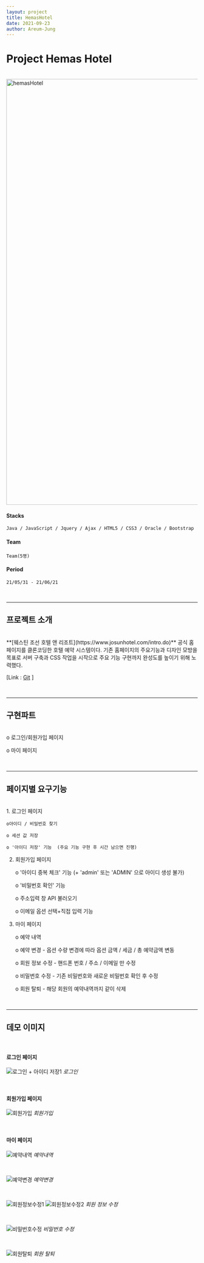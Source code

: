 ```yaml
---
layout: project
title: HemasHotel
date: 2021-09-23
author: Areum-Jung
---
```


# **Project Hemas Hotel**

<br>

<img width="1120" alt="hemasHotel" src="https://user-images.githubusercontent.com/78872071/134557835-18f3f1fc-1cc9-4f32-9f25-f606256d6f51.PNG">
  
<br>

#### **Stacks**

    Java / JavaScript / Jquery / Ajax / HTML5 / CSS3 / Oracle / Bootstrap

#### **Team**
  
    Team(5명)

#### **Period**

    21/05/31 - 21/06/21

<br>

---

## **프로젝트 소개**  
<br>
**[웨스틴 조선 호텔 앤 리조트](https://www.josunhotel.com/intro.do)** 공식 홈페이지를 클론코딩한 호텔 예약 시스템이다. 기존 홈페이지의 주요기능과 디자인 모방을 목표로 서버 구축과 CSS 작업을 시작으로 주요 기능 구현까지 완성도를 높이기 위해 노력했다. 

<br>

[Link : [Git](https://github.com/areumyy/JSP_TeamProject "hemasHotel link") ]

<br>

---
## **구현파트**  
<br>
  ο 로그인/회원가입 페이지  

  ο 마이 페이지

<br>

---
## **페이지별 요구기능**  
<br>
1. 로그인 페이지  

    ο아이디 / 비밀번호 찾기  

    ο 세션 값 저장  

    ο '아이디 저장' 기능  (주요 기능 구현 후 시간 남으면 진행)  

2. 회원가입 페이지  

    ο '아이디 중복 체크' 기능 (+ 'admin' 또는 'ADMIN' 으로 아이디 생성 불가)  

    ο '비밀번호 확인' 기능  

    ο 주소입력 창 API 불러오기  

    ο 이메일 옵션 선택+직접 입력 기능  

3. 마이 페이지  

    ο 예약 내역  

    ο 예약 변경 - 옵션 수량 변경에 따라 옵션 금액 / 세금 / 총 예약금액 변동  

    ο 회원 정보 수정 - 핸드폰 번호 / 주소 / 이메일 만 수정  

    ο 비밀번호 수정 - 기존 비밀번호와 새로운 비밀번호 확인 후 수정  

    ο 회원 탈퇴 - 해당 회원의 예약내역까지 같이 삭제  

    <br>

---
## **데모 이미지**  
<br>

#### **로그인 페이지**
![로그인 + 아이디 저장1](https://user-images.githubusercontent.com/78872071/134597645-f808de2a-8c6b-4834-8bb5-a687887a6df5.PNG)
*로그인*

<br>

#### **회원가입 페이지**
![회원가입](https://user-images.githubusercontent.com/78872071/134597683-6a7222d5-e6fc-4a91-8212-d3fb4741d814.png)
*회원가입*

<br>

#### **마이 페이지**  
![예약내역](https://user-images.githubusercontent.com/78872071/134597772-a846245b-d80d-4770-a40a-e87f5aedb508.PNG)
*예약내역*

<br>

![예약변경](https://user-images.githubusercontent.com/78872071/134597796-8df0a610-08a8-4379-ac2d-1be25dadb34f.PNG)
*예약변경*

<br>

![회원정보수정1](https://user-images.githubusercontent.com/78872071/134597877-86b0fa79-c82e-41a3-b128-ea7135f83444.PNG)
![회원정보수정2](https://user-images.githubusercontent.com/78872071/134597880-e7dd64bd-5401-442d-8812-302b72bdeeaa.PNG)
*회원 정보 수정*

<br>

![비밀번호수정](https://user-images.githubusercontent.com/78872071/134597911-cdd395e0-ddfe-4402-ab53-5f21b6e2ba57.PNG)
*비밀번호 수정*

<br>

![회원탈퇴](https://user-images.githubusercontent.com/78872071/134597916-af1ae0ea-abaa-43de-8a89-34981cef08c1.PNG)
*회원 탈퇴*
